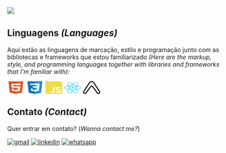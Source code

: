 <img src="https://github-readme-stats.vercel.app/api?username=filipe-2&show_icons=true&theme=tokyonight">

## Linguagens <i>(Languages)</i>
Aqui estão as linguagens de marcação, estilo e programação junto com as bibliotecas e frameworks que estou familiarizado <i>(Here are the markup, style, and programming languages together with libraries and frameworks that I'm familiar with):</i>

<div style="display: inline_block">
  <img align="center" alt="HTML" height="30" width="40" src="https://raw.githubusercontent.com/devicons/devicon/master/icons/html5/html5-original.svg">
  <img align="center" alt="CSS" height="30" width="40" src="https://raw.githubusercontent.com/devicons/devicon/master/icons/css3/css3-original.svg">
  <img align="center" alt="Js" height="30" width="40" src="https://raw.githubusercontent.com/devicons/devicon/master/icons/javascript/javascript-plain.svg">
  <img align="center" alt="React" height="30" width="40" src="https://raw.githubusercontent.com/devicons/devicon/master/icons/react/react-original.svg">
  <img align="center" alt="Expo" height="30" width="40" src="./logo.svg">
</div>
  
## Contato <i>(Contact)</i>
Quer entrar em contato? (<i>Wanna contact me?</i>)

<div>  
  <a href="mailto:carlos.filipe.ramos.12"><img alt="gmail" src="https://img.shields.io/badge/-Gmail-%23333?style=for-the-badge&logo=gmail&logoColor=red" target="_blank"></a>
  <a href="https://www.linkedin.com/in/filipe-ramos-a990902b6/"><img alt="linkedin" src="https://img.shields.io/badge/-Linkedin-%23333?style=for-the-badge&logo=linkedin&logoColor=blue" target="_blank"></a>
  <a href="https://wa.me/5585996835332"><img alt="whatsapp" src="https://img.shields.io/badge/WhatsApp-25D366?style=for-the-badge&logo=whatsapp&logoColor=white" target="_blank"></a> 
</div>
